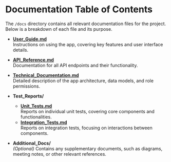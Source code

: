 # Documentation Table of Contents

The `/docs` directory contains all relevant documentation files for the project. Below is a breakdown of each file and its purpose.

- [**User_Guide.md**](docs/User_Guide.md)  
  Instructions on using the app, covering key features and user interface details.

- [**API_Reference.md**](docs/API_Reference.md)  
  Documentation for all API endpoints and their functionality.

- [**Technical_Documentation.md**](docs/Technical_Documentation.md)  
  Detailed description of the app architecture, data models, and role permissions.

- **Test_Reports/**
  - [**Unit_Tests.md**](docs/Test_Reports/Unit_Tests.md)  
    Reports on individual unit tests, covering core components and functionalities.
  - [**Integration_Tests.md**](docs/Test_Reports/Integration_Tests.md)  
    Reports on integration tests, focusing on interactions between components.

- **Additional_Docs/**  
  *(Optional)* Contains any supplementary documents, such as diagrams, meeting notes, or other relevant references.